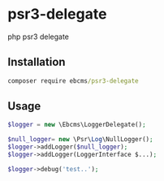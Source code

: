 # psr3-delegate

php psr3 delegate

## Installation

``` cmd
composer require ebcms/psr3-delegate
```

## Usage

``` php
$logger = new \Ebcms\LoggerDelegate();

$null_logger= new \Psr\Log\NullLogger();
$logger->addLogger($null_logger);
$logger->addLogger(LoggerInterface $...);

$logger->debug('test..');
```
